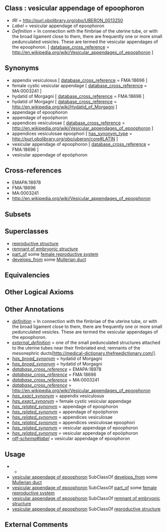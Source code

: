 
## Class : vesicular appendage of epoophoron

 * *IRI* = http://purl.obolibrary.org/obo/UBERON_0013250
 * *Label* = vesicular appendage of epoophoron
 * *Definition* = In connection with the fimbriae of the uterine tube, or with the broad ligament close to them, there are frequently one or more small pedunculated vesicles. These are termed the vesicular appendages of the epoophoron. [ [database_cross_reference](../../ef/oboInOwl#hasDbXref.md) = http://en.wikipedia.org/wiki/Vesicular_appendages_of_epoophoron ]

## Synonyms

 * appendix vesiculosus [ [database_cross_reference](../../ef/oboInOwl#hasDbXref.md) = FMA:18696 ]
 * female cystic vesicular appendage [ [database_cross_reference](../../ef/oboInOwl#hasDbXref.md) = MA:0003241 ]
 * hydatid of Morgagni [ [database_cross_reference](../../ef/oboInOwl#hasDbXref.md) = FMA:18696 ]
 * hydatid of Morgagni [ [database_cross_reference](../../ef/oboInOwl#hasDbXref.md) = http://en.wikipedia.org/wiki/Hydatid_of_Morgagni ]
 * appendage of epoophoron
 * appendage of epoöphoron
 * appendices vesiculosae [ [database_cross_reference](../../ef/oboInOwl#hasDbXref.md) = http://en.wikipedia.org/wiki/Vesicular_appendages_of_epoophoron ]
 * appendices vesiculosae epoophori [ [has_synonym_type](../../pe/oboInOwl#hasSynonymType.md) = http://purl.obolibrary.org/obo/uberon/core#LATIN ]
 * vesicular appendage of epoophoron [ [database_cross_reference](../../ef/oboInOwl#hasDbXref.md) = FMA:18696 ]
 * vesicular appendage of epoöphoron

## Cross-references

 * EMAPA:18978
 * FMA:18696
 * MA:0003241
 * http://en.wikipedia.org/wiki/Vesicular_appendages_of_epoophoron

## Subsets


## Superclasses

 * [reproductive structure](../../UBERON/56/UBERON_0005156.md)
 * [remnant of embryonic structure](../../UBERON/90/UBERON_0006590.md)
 * [part_of](../../BFO/50/BFO_0000050.md) some [female reproductive system](../../UBERON/74/UBERON_0000474.md)
 * [develops_from](../../RO/02/RO_0002202.md) some [Mullerian duct](../../UBERON/90/UBERON_0003890.md)

## Equivalencies


## Other Logical Axioms


## Other Annotations

 * *[definition](../../IAO/15/IAO_0000115.md)* = In connection with the fimbriae of the uterine tube, or with the broad ligament close to them, there are frequently one or more small pedunculated vesicles. These are termed the vesicular appendages of the epoophoron.
 * *[external_definition](../../UBPROP/01/UBPROP_0000001.md)* = one of the small pedunculated structures attached to the uterine tubes near their fimbriated end; remnants of the mesonephric ducts[http://medical-dictionary.thefreedictionary.com/].
 * *[has_broad_synonym](../../ym/oboInOwl#hasBroadSynonym.md)* = hydatid of Morgagni
 * *[has_broad_synonym](../../ym/oboInOwl#hasBroadSynonym.md)* = hydatid of Morgagni
 * *[database_cross_reference](../../ef/oboInOwl#hasDbXref.md)* = EMAPA:18978
 * *[database_cross_reference](../../ef/oboInOwl#hasDbXref.md)* = FMA:18696
 * *[database_cross_reference](../../ef/oboInOwl#hasDbXref.md)* = MA:0003241
 * *[database_cross_reference](../../ef/oboInOwl#hasDbXref.md)* = http://en.wikipedia.org/wiki/Vesicular_appendages_of_epoophoron
 * *[has_exact_synonym](../../ym/oboInOwl#hasExactSynonym.md)* = appendix vesiculosus
 * *[has_exact_synonym](../../ym/oboInOwl#hasExactSynonym.md)* = female cystic vesicular appendage
 * *[has_related_synonym](../../ym/oboInOwl#hasRelatedSynonym.md)* = appendage of epoophoron
 * *[has_related_synonym](../../ym/oboInOwl#hasRelatedSynonym.md)* = appendage of epoöphoron
 * *[has_related_synonym](../../ym/oboInOwl#hasRelatedSynonym.md)* = appendices vesiculosae
 * *[has_related_synonym](../../ym/oboInOwl#hasRelatedSynonym.md)* = appendices vesiculosae epoophori
 * *[has_related_synonym](../../ym/oboInOwl#hasRelatedSynonym.md)* = vesicular appendage of epoophoron
 * *[has_related_synonym](../../ym/oboInOwl#hasRelatedSynonym.md)* = vesicular appendage of epoöphoron
 * *[rdf-schema#label](../../el/rdf-schema#label.md)* = vesicular appendage of epoophoron

## Usage

 * -
 * [vesicular appendage of epoophoron](../../UBERON/50/UBERON_0013250.md) SubClassOf [develops_from](../../RO/02/RO_0002202.md) some [Mullerian duct](../../UBERON/90/UBERON_0003890.md)
 * [vesicular appendage of epoophoron](../../UBERON/50/UBERON_0013250.md) SubClassOf [part_of](../../BFO/50/BFO_0000050.md) some [female reproductive system](../../UBERON/74/UBERON_0000474.md)
 * [vesicular appendage of epoophoron](../../UBERON/50/UBERON_0013250.md) SubClassOf [remnant of embryonic structure](../../UBERON/90/UBERON_0006590.md)
 * [vesicular appendage of epoophoron](../../UBERON/50/UBERON_0013250.md) SubClassOf [reproductive structure](../../UBERON/56/UBERON_0005156.md)

## External Comments

